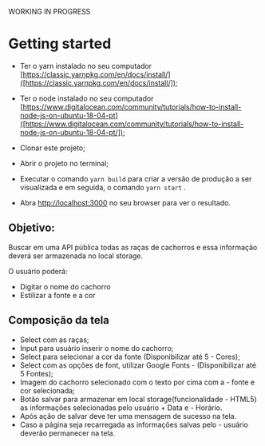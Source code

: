 
WORKING IN PROGRESS
# Getting started

- Ter o yarn instalado no seu computador [https://classic.yarnpkg.com/en/docs/install/]([https://classic.yarnpkg.com/en/docs/install/]);

- Ter o node instalado no seu computador [https://www.digitalocean.com/community/tutorials/how-to-install-node-js-on-ubuntu-18-04-pt]([https://www.digitalocean.com/community/tutorials/how-to-install-node-js-on-ubuntu-18-04-pt/]);

- Clonar este projeto;

- Abrir o projeto no terminal;

- Executar o comando `yarn build` para criar a versão de produção a ser visualizada e em seguida, o comando `yarn start` .

- Abra [http://localhost:3000](http://localhost:3000) no seu browser para ver o resultado.

## Objetivo:

Buscar em uma API pública todas as raças de cachorros e essa informação deverá ser armazenada no local storage.

O usuário poderá:

- Digitar o nome do cachorro
- Estilizar a fonte e a cor

## Composição da tela

- Select com as raças;
- Input para usuário inserir o nome do cachorro;
- Select para selecionar a cor da fonte (Disponibilizar até 5 - Cores);
- Select com as opções de font, utilizar Google Fonts - (Disponibilizar até 5 Fontes);
- Imagem do cachorro selecionado com o texto por cima com a - fonte e cor selecionada;
- Botão salvar para armazenar em local storage(funcionalidade - HTML5) as informações selecionadas pelo usuário + Data e - Horário.
- Após ação de salvar deve ter uma mensagem de sucesso na tela.
- Caso a página seja recarregada as informações salvas pelo - usuário deverão permanecer na tela.
